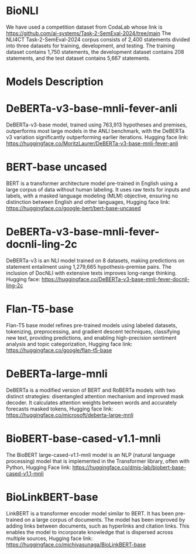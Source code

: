 # BioNLI
We have used a competition dataset from CodaLab whose link is https://github.com/ai-systems/Task-2-SemEval-2024/tree/main
The NLI4CT Task-2-SemEval-2024 corpus consists of 2,400 statements divided into three datasets for training, development, and testing. The training dataset contains 1,750 statements, the development dataset contains 208 statements, and the test dataset contains 5,667 statements.
# Models Description
# DeBERTa-v3-base-mnli-fever-anli
DeBERTa-v3-base model, trained using 763,913 hypotheses and premises, outperforms most large models in the ANLI benchmark, with the DeBERTa v3 variation significantly outperforming earlier iterations. Hugging face link: https://huggingface.co/MoritzLaurer/DeBERTa-v3-base-mnli-fever-anli
# BERT-base uncased
BERT is a transformer architecture model pre-trained in English using a large corpus of data without human labeling. It uses raw texts for inputs and labels, with a masked language modeling (MLM) objective, ensuring no distinction between English and other languages, Hugging face link: https://huggingface.co/google-bert/bert-base-uncased
# DeBERTa-v3-base-mnli-fever-docnli-ling-2c
DeBERTa-v3 is an NLI model trained on 8 datasets, making predictions on statement entailment using 1,279,665 hypothesis-premise pairs. The inclusion of DocNLI with extensive texts improves long-range thinking. Hugging face: https://huggingface.co/DeBERTa-v3-base-mnli-fever-docnli-ling-2c
# Flan-T5-base 
Flan-T5 base model refines pre-trained models using labeled datasets, tokenizing, preprocessing, and gradient descent techniques, classifying new text, providing predictions, and enabling high-precision sentiment analysis and topic categorization, Hugging face link: https://huggingface.co/google/flan-t5-base
# DeBERTa-large-mnli
DeBERTa is a modified version of BERT and RoBERTa models with two distinct strategies: disentangled attention mechanism and improved mask decoder. It calculates attention weights between words and accurately forecasts masked tokens, Hugging face link: https://huggingface.co/microsoft/deberta-large-mnli
# BioBERT-base-cased-v1.1-mnli
The BioBERT large-cased-v1.1-mnli model is an NLP (natural language processing) model that is implemented in the Transformer library, often with Python, Hugging Face link: https://huggingface.co/dmis-lab/biobert-base-cased-v1.1-mnli
# BioLinkBERT-base
LinkBERT is a transformer encoder model similar to BERT. It has been pre-trained on a large corpus of documents. The model has been improved by adding links between documents, such as hyperlinks and citation links. This enables the model to incorporate knowledge that is dispersed across multiple sources, Hugging face link: https://huggingface.co/michiyasunaga/BioLinkBERT-base 

